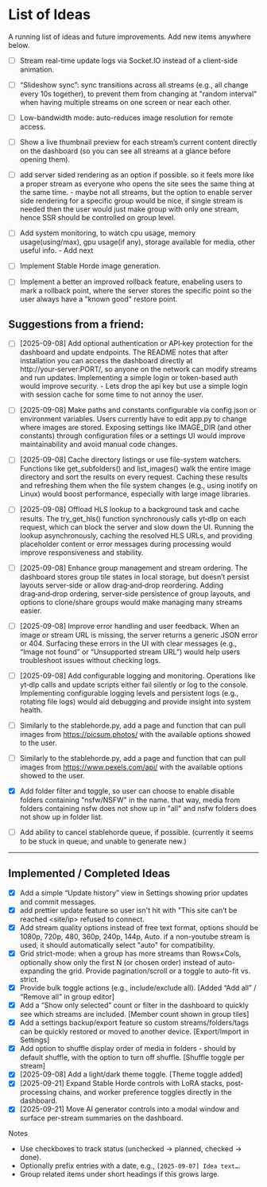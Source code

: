 # List of Ideas

A running list of ideas and future improvements. Add new items anywhere below.

- [ ] Stream real-time update logs via Socket.IO instead of a client-side animation.

- [ ] “Slideshow sync”: sync transitions across all streams (e.g., all change every 10s together), to prevent them from changing at "random interval" when having multiple streams on one screen or near each other.

- [ ] Low-bandwidth mode: auto-reduces image resolution for remote access.

- [ ] Show a live thumbnail preview for each stream’s current content directly on the dashboard (so you can see all streams at a glance before opening them).

- [ ] add server sided rendering as an option if possible. so it feels more like a proper stream as everyone who opens the site sees the same thing at the same time. - maybe not all streams, but the option to enable server side rendering for a specific group would be nice, if single stream is needed then the user would just make group with only one stream, hence SSR should be controlled on group level.

- [ ] Add system monitoring, to watch cpu usage, memory usage(using/max), gpu usage(if any), storage available for media, other useful info. - Add next

- [ ] Implement Stable Horde image generation.

- [ ] Implement a better an improved rollback feature, enabeling users to mark a rollback point, where the server stores the specific point so the user always have a "known good" restore point.

## Suggestions from a friend:
- [ ]  [2025-09-08] Add optional authentication or API‑key protection for the dashboard and update endpoints. The README notes that after installation you can access the dashboard directly at http://your‑server:PORT/, so anyone on the network can modify streams and run updates. Implementing a simple login or token-based auth would improve security. - Lets drop the api key but use a simple login with session cache for some time to not annoy the user.

- [ ]  [2025-09-08] Make paths and constants configurable via config.json or environment variables. Users currently have to edit app.py to change where images are stored. Exposing settings like IMAGE_DIR (and other constants) through configuration files or a settings UI would improve maintainability and avoid manual code changes.

- [ ]  [2025-09-08] Cache directory listings or use file-system watchers. Functions like get_subfolders() and list_images() walk the entire image directory and sort the results on every request. Caching these results and refreshing them when the file system changes (e.g., using inotify on Linux) would boost performance, especially with large image libraries.

- [ ]  [2025-09-08] Offload HLS lookup to a background task and cache results. The try_get_hls() function synchronously calls yt‑dlp on each request, which can block the server and slow down the UI. Running the lookup asynchronously, caching the resolved HLS URLs, and providing placeholder content or error messages during processing would improve responsiveness and stability.

- [ ]  [2025-09-08] Enhance group management and stream ordering. The dashboard stores group tile states in local storage, but doesn’t persist layouts server‑side or allow drag‑and‑drop reordering. Adding drag‑and‑drop ordering, server‑side persistence of group layouts, and options to clone/share groups would make managing many streams easier.

- [ ]  [2025-09-08] Improve error handling and user feedback. When an image or stream URL is missing, the server returns a generic JSON error or 404. Surfacing these errors in the UI with clear messages (e.g., “Image not found” or “Unsupported stream URL”) would help users troubleshoot issues without checking logs.

- [ ]  [2025-09-08] Add configurable logging and monitoring. Operations like yt‑dlp calls and update scripts either fail silently or log to the console. Implementing configurable logging levels and persistent logs (e.g., rotating file logs) would aid debugging and provide insight into system health.

- [ ]  Similarly to the stablehorde.py, add a page and function that can pull images from https://picsum.photos/ with the available options showed to the user.

- [ ] Similarly to the stablehorde.py, add a page and function that can pull images from https://www.pexels.com/api/ with the available options showed to the user.

- [x] Add folder filter and toggle, so user can choose to enable disable folders containing "nsfw/NSFW" in the name. that way, media from folders containing nsfw does not show up in "all" and nsfw folders does not show up in folder list.

- [ ] Add ability to cancel stablehorde queue, if possible. (currently it seems to be stuck in queue, and unable to generate new.)



---

## Implemented / Completed Ideas

- [x] Add a simple “Update history” view in Settings showing prior updates and commit messages.
- [x] add prettier update feature so user isn't hit with "This site can’t be reached <site/ip> refused to connect.
- [x] Add stream quality options instead of free text format, options should be 1080p, 720p, 480, 360p, 240p, 144p, Auto. if a non-youtube stream is used, it should automatically select "auto" for compatibility.
- [x] Grid strict-mode: when a group has more streams than Rows×Cols, optionally show only the first N (or chosen order) instead of auto-expanding the grid. Provide pagination/scroll or a toggle to auto-fit vs. strict.
- [x] Provide bulk toggle actions (e.g., include/exclude all). [Added “Add all” / “Remove all” in group editor]
- [x] Add a “Show only selected” count or filter in the dashboard to quickly see which streams are included. [Member count shown in group tiles]
- [x] Add a settings backup/export feature so custom streams/folders/tags can be quickly restored or moved to another device. [Export/Import in Settings]
- [x] Add option to shuffle display order of media in folders - should by default shuffle, with the option to turn off shuffle. [Shuffle toggle per stream]
- [x] [2025-09-08] Add a light/dark theme toggle. [Theme toggle added]
- [x] [2025-09-21] Expand Stable Horde controls with LoRA stacks, post-processing chains, and worker preference toggles directly in the dashboard.
- [x] [2025-09-21] Move AI generator controls into a modal window and surface per-stream summaries on the dashboard.

Notes
- Use checkboxes to track status (unchecked → planned, checked → done).
- Optionally prefix entries with a date, e.g., `[2025-09-07] Idea text…`.
- Group related items under short headings if this grows large.


